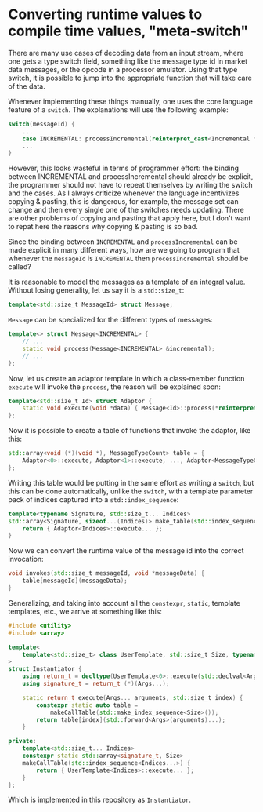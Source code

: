 # Converting runtime values to compile time values, "meta-switch"

There are many use cases of decoding data from an input stream, where one gets a type switch field, something like the message type id in market data messages, or the opcode in a processor emulator.  Using that type switch, it is possible to jump into the appropriate function that will take care of the data.

Whenever implementing these things manually, one uses the core language feature of a `switch`.  The explanations will use the following example:

```c++
switch(messageId) {
    ...
    case INCREMENTAL: processIncremental(reinterpret_cast<Incremental *>(data)); break;
    ...
}
```

However, this looks wasteful in terms of programmer effort: the binding between INCREMENTAL and processIncremental should already be explicit, the programmer should not have to repeat themselves by writing the switch and the cases.  As I always criticize whenever the language incentivizes copying & pasting, this is dangerous, for example, the message set can change and then every single one of the switches needs updating.  There are other problems of copying and pasting that apply here, but I don't want to repat here the reasons why copying & pasting is so bad.

Since the binding between `INCREMENTAL` and `processIncremental` can be made explicit in many different ways, how are we going to program that whenever the `messageId` is `INCREMENTAL` then `processIncremental` should be called?

It is reasonable to model the messages as a template of an integral value.  Without losing generality, let us say it is a `std::size_t`:

```c++
template<std::size_t MessageId> struct Message;
```

`Message` can be specialized for the different types of messages:

```c++
template<> struct Message<INCREMENTAL> {
    // ...
    static void process(Message<INCREMENTAL> &incremental);
    // ...
};
```

Now, let us create an adaptor template in which a class-member function `execute` will invoke the `process`, the reason will be explained soon:

```c++
template<std::size_t Id> struct Adaptor {
    static void execute(void *data) { Message<Id>::process(*reinterpret_cast<Message<Id> *>(data)); }
};
```

Now it is possible to create a table of functions that invoke the adaptor, like this:

```c++
std::array<void (*)(void *), MessageTypeCount> table = {
    Adaptor<0>::execute, Adaptor<1>::execute, ..., Adaptor<MessageTypeCount>::execute
};
```
Writing this table would be putting in the same effort as writing a `switch`, but this can be done automatically, unlike the `switch`, with a template parameter pack of indices captured into a `std::index_sequence`:

```c++
template<typename Signature, std::size_t... Indices>
std::array<Signature, sizeof...(Indices)> make_table(std::index_sequence<Indices...>) {
    return { Adaptor<Indices>::execute... };
}
```

Now we can convert the runtime value of the message id into the correct invocation:

```c++
void invokes(std::size_t messageId, void *messageData) {
    table[messageId](messageData);
}
```

Generalizing, and taking into account all the `constexpr`, `static`, template templates, etc., we arrive at something like this:

```c++
#include <utility>
#include <array>

template<
    template<std::size_t> class UserTemplate, std::size_t Size, typename... Args
>
struct Instantiator {
    using return_t = decltype(UserTemplate<0>::execute(std::declval<Args>()...));
    using signature_t = return_t (*)(Args...);

    static return_t execute(Args... arguments, std::size_t index) {
        constexpr static auto table =
            makeCallTable(std::make_index_sequence<Size>());
        return table[index](std::forward<Args>(arguments)...);
    }

private:
    template<std::size_t... Indices>
    constexpr static std::array<signature_t, Size>
    makeCallTable(std::index_sequence<Indices...>) {
        return { UserTemplate<Indices>::execute... };
    }
};
```

Which is implemented in this repository as `Instantiator`.
